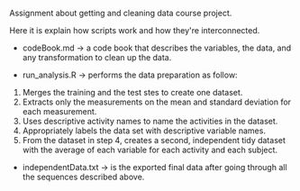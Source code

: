Assignment about getting and cleaning data course project.

Here it is explain how scripts work and how they're interconnected.

* codeBook.md -> a code book that describes the variables, the data, and any transformation to clean  up the data.

* run_analysis.R -> performs the data preparation as follow:
1. Merges the training and the test stes to create one dataset.
2. Extracts only the measurements on the mean and standard deviation for each measurement.
3. Uses descriptive activity names to name the activities in the dataset.
4. Appropriately labels the data set with descriptive variable names.
5. From the dataset in step 4, creates a second, independent tidy dataset with the average of each variable for each activity and each subject.

* independentData.txt -> is the exported final data after going through all the sequences described above. 
